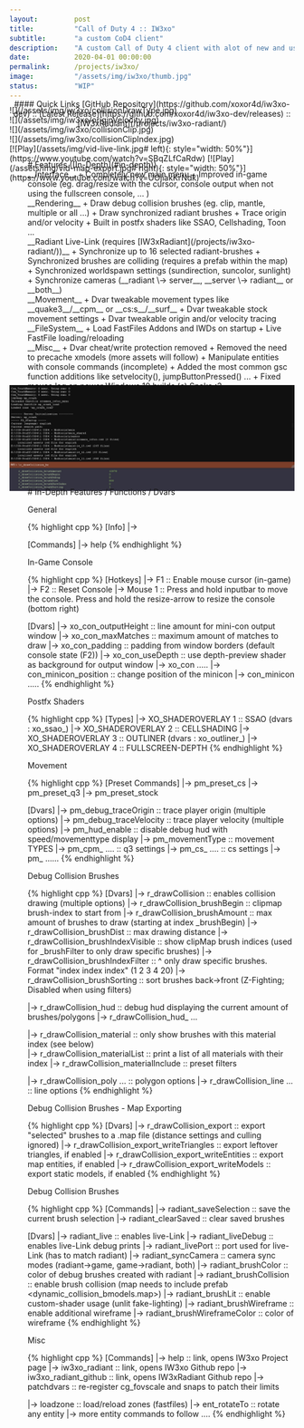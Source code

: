```yaml
---
layout:         post
title:          "Call of Duty 4 :: IW3xo"
subtitle:       "a custom CoD4 client"
description:    "A custom Call of Duty 4 client with alot of new and useful features for debugging / mod development / gimmicks / movement-tweaks / improved in-game console ..."
date:           2020-04-01 00:00:00
permalink:      /projects/iw3xo/
image:          "/assets/img/iw3xo/thumb.jpg"
status:         "WIP"
---
```

<!-- overwrite header bg if defined -->
<script> var header_bg = "/assets/img/iw3xo/header.jpg"; </script>

<!-- tag for quick links so we do not show the nav -->
<a name="quicklink"></a>

<div align="center" style="margin-top: -1rem" markdown="1">
#### Quick Links
[GitHub Repository](https://github.com/xoxor4d/iw3xo-dev) :: [Latest Release](https://github.com/xoxor4d/iw3xo-dev/releases) :: [IW3xRadiant](/projects/iw3xo-radiant/)
<div class="padding-2l"></div></div> 

<div class="padding-2l" style="margin-top: -2.5rem"></div>
<div align="center"><div class="seperator-75p"></div></div>
<div class="padding-1l" style="margin-bottom: -0.5rem"></div>

<div class="padding-1l"></div>
![](/assets/img/iw3xo/collisionDrawType.jpg) 

<div class="padding-1l"></div>
![](/assets/img/iw3xo/originVelocity.jpg) 

<div class="padding-1l"></div>
![](/assets/img/iw3xo/collisionClip.jpg) 

<div class="padding-1l"></div>
![](/assets/img/iw3xo/collisionClipIndex.jpg) 

<div class="padding-1l"></div>
[![Play](/assets/img/vid-live-link.jpg# left){: style="width: 50%"}](https://www.youtube.com/watch?v=SBqZLfCaRdw) [![Play](/assets/img/vid-map-export.jpg# right){: style="width: 50%"}](https://www.youtube.com/watch?v=UOjiakKrNdk)

<div class="padding-2l" style="margin-top: -2.5rem"></div>
<div align="center"><div class="seperator-75p"></div></div>
<div class="padding-2l" style="margin-bottom: -0.5rem"></div>


<div markdown="1" style="padding-left: 2rem">
# Features ([In-Depth](#in-depth))
<div class="padding-2l"></div>
__Interface__
   + Completely new main menu
   + Improved in-game console (eg. drag/resize with the cursor, console output when not using the fullscreen console, ... )
<div class="padding-2l"></div>
__Rendering__ 
   + Draw debug collision brushes (eg. clip, mantle, multiple or all ...)
   + Draw synchronized radiant brushes
   + Trace origin and/or velocity
   + Built in postfx shaders like SSAO, Cellshading, Toon ...
<div class="padding-2l"></div>
__Radiant Live-Link (requires [IW3xRadiant](/projects/iw3xo-radiant/))__ 
   + Synchronize up to 16 selected radiant-brushes 
   + Synchronized brushes are colliding (requires a prefab within the map)
   + Synchronized worldspawn settings (sundirection, suncolor, sunlight)
   + Synchronize cameras (__radiant \-> server__, __server \-> radiant__ or __both__)
<div class="padding-2l"></div>
__Movement__ 
   + Dvar tweakable movement types like __quake3__/__cpm__ or __cs:s__/__surf__
   + Dvar tweakable stock movement settings
   + Dvar tweakable origin and/or velocity tracing
<div class="padding-2l"></div>
__FileSystem__
   + Load FastFiles Addons and IWDs on startup
   + Live FastFile loading/reloading
<div class="padding-2l"></div>
__Misc__
   + Dvar cheat/write protection removed
   + Removed the need to precache xmodels (more assets will follow)
   + Manipulate entities with console commands (incomplete)
   + Added the most common gsc function additions like setvelocity(), jumpButtonPressed() ...
   + Fixed mouse lag on newer Windows 10 builds (c) Snake :3
</div>


<div class="padding-1l" style="margin-top: -1.5rem"></div>
<div align="center"><div class="seperator-75p"></div></div>
<div class="padding-1l"></div>

![](/assets/img/iw3xo/console01.jpg) 

<div class="padding-1l" style="margin-top: -1.5rem"></div>
<div align="center"><div class="seperator-75p"></div></div>
<div class="padding-1l"></div>

<a name="in-depth"></a>

<div markdown="1" style="padding-left: 2rem">
# In-Depth Features / Functions / Dvars
<div class="padding-2l"></div>


<div class="highlight-header"><p>General</p></div>
{% highlight cpp %}
[Info]
|->

[Commands]
|-> help
{% endhighlight %}

<div class="padding-2l"></div>
<div class="highlight-header"><p>In-Game Console</p></div>
{% highlight cpp %}
[Hotkeys]
|-> F1      :: Enable mouse cursor (in-game)
|-> F2      :: Reset Console
|-> Mouse 1 :: Press and hold inputbar to move the console. Press and hold the resize-arrow to resize the console (bottom right)

[Dvars]
|-> xo_con_outputHeight  :: line amount for mini-con output window
|-> xo_con_maxMatches    :: maximum amount of matches to draw
|-> xo_con_padding       :: padding from window borders (default console state (F2))
|-> xo_con_useDepth      :: use depth-preview shader as background for output window
|-> xo_con .....
|-> con_minicon_position :: change position of the minicon
|-> con_minicon .....
{% endhighlight %}

<div class="padding-2l"></div>
<div class="highlight-header"><p>Postfx Shaders</p></div>
{% highlight cpp %}
[Types]
|-> XO_SHADEROVERLAY 1 :: SSAO (dvars : xo_ssao_)
|-> XO_SHADEROVERLAY 2 :: CELLSHADING
|-> XO_SHADEROVERLAY 3 :: OUTLINER (dvars : xo_outliner_)
|-> XO_SHADEROVERLAY 4 :: FULLSCREEN-DEPTH
{% endhighlight %}

<div class="padding-2l"></div>
<div class="highlight-header"><p>Movement</p></div>
{% highlight cpp %}
[Preset Commands]
|-> pm_preset_cs
|-> pm_preset_q3
|-> pm_preset_stock

[Dvars]
|-> pm_debug_traceOrigin    :: trace player origin (multiple options)
|-> pm_debug_traceVelocity  :: trace player velocity (multiple options)
|-> pm_hud_enable           :: disable debug hud with speed/movementtype display
|-> pm_movementType         :: movement TYPES
|-> pm_cpm_ ....            :: q3 settings
|-> pm_cs_ ....             :: cs settings
|-> pm_ ......
{% endhighlight %}

<div class="padding-2l"></div>
<div class="highlight-header"><p>Debug Collision Brushes</p></div>
{% highlight cpp %}
[Dvars]
|-> r_drawCollision                    :: enables collision drawing (multiple options)
|-> r_drawCollision_brushBegin         :: clipmap brush-index to start from
|-> r_drawCollision_brushAmount        :: max amount of brushes to draw (starting at index _brushBegin)
|-> r_drawCollision_brushDist          :: max drawing distance
|-> r_drawCollision_brushIndexVisible  :: show clipMap brush indices (used for _brushFilter to only draw specific brushes)
|-> r_drawCollision_brushIndexFilter   :: ^ only draw specific brushes. Format "index index index" (1 2 3 4 20)
|-> r_drawCollision_brushSorting       :: sort brushes back->front (Z-Fighting; Disabled when using filters) 

|-> r_drawCollision_hud                :: debug hud displaying the current amount of brushes/polygons
|-> r_drawCollision_hud_ ...    

|-> r_drawCollision_material           :: only show brushes with this material index (see below)   
|-> r_drawCollision_materialList       :: print a list of all materials with their index
|-> r_drawCollision_materialInclude    :: preset filters

|-> r_drawCollision_poly ...           :: polygon options
|-> r_drawCollision_line ...           :: line options
{% endhighlight %}

<div class="padding-2l"></div>
<div class="highlight-header"><p>Debug Collision Brushes - Map Exporting</p></div>
{% highlight cpp %}
[Dvars]
|-> r_drawCollision_export                :: export "selected" brushes to a .map file (distance settings and culling ignored)
|-> r_drawCollision_export_writeTriangles :: export leftover triangles, if enabled
|-> r_drawCollision_export_writeEntities  :: export map entities, if enabled
|-> r_drawCollision_export_writeModels    :: export static models, if enabled
{% endhighlight %}

<div class="padding-2l"></div>
<div class="highlight-header"><p>Debug Collision Brushes</p></div>
{% highlight cpp %}
[Commands]
|-> radiant_saveSelection  :: save the current brush selection
|-> radiant_clearSaved     :: clear saved brushes

[Dvars]
|-> radiant_live                :: enables live-Link
|-> radiant_liveDebug           :: enables live-Link debug prints
|-> radiant_livePort            :: port used for live-Link (has to match radiant)
|-> radiant_syncCamera          :: camera sync modes (radiant->game, game->radiant, both)
|-> radiant_brushColor          :: color of debug brushes created with radiant
|-> radiant_brushCollision      :: enable brush collision (map needs to include prefab <dynamic_collision_bmodels.map>)
|-> radiant_brushLit            :: enable custom-shader usage (unlit fake-lighting)
|-> radiant_brushWireframe      :: enable additional wireframe
|-> radiant_brushWireframeColor :: color of wireframe
{% endhighlight %}

<div class="padding-2l"></div>
<div class="highlight-header"><p>Misc</p></div>
{% highlight cpp %}
[Commands]
|-> help                   :: link, opens IW3xo Project page
|-> iw3xo_radiant          :: link, opens IW3xo Github repo
|-> iw3xo_radiant_github   :: link, opens IW3xRadiant Github repo
|-> patchdvars             :: re-register cg_fovscale and snaps to patch their limits

|-> loadzone <zoneName>                   :: load/reload zones (fastfiles)
|-> ent_rotateTo <entityID> <angles vec3> :: rotate any entity 
|-> more entity commands to follow ....
{% endhighlight %}